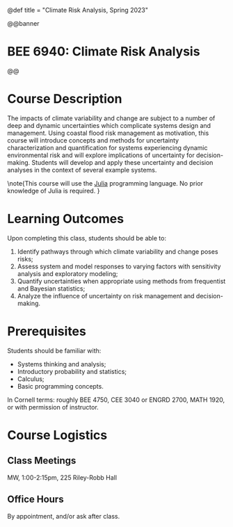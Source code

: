 @def title = "Climate Risk Analysis, Spring 2023"

@@banner
# BEE 6940: Climate Risk Analysis
@@

# Course Description

The impacts of climate variability and change are subject to a number of deep and dynamic uncertainties which complicate systems design and management. Using coastal flood risk management as motivation, this course will introduce concepts and methods for uncertainty characterization and quantification for systems experiencing dynamic environmental risk and will explore implications of uncertainty for decision-making. Students will develop and apply these uncertainty and decision analyses in the context of several example systems. 

\note{This course will use the [Julia](https://julialang.org) programming language. No prior knowledge of Julia is required.
}
# Learning Outcomes
Upon completing this class, students should be able to:

1. Identify pathways through which climate variability and change poses risks;
2. Assess system and model responses to varying factors with sensitivity analysis and exploratory modeling;
3. Quantify uncertainties when appropriate using methods from frequentist and Bayesian statistics;
4. Analyze the influence of uncertainty on risk management and decision-making.

# Prerequisites

Students should be familiar with:
* Systems thinking and analysis;
* Introductory probability and statistics;
* Calculus;
* Basic programming concepts.

In Cornell terms: roughly BEE 4750, CEE 3040 or ENGRD 2700, MATH 1920, or with permission of instructor. 
 
# Course Logistics

## Class Meetings

MW, 1:00-2:15pm, 225 Riley-Robb Hall

## Office Hours

By appointment, and/or ask after class.